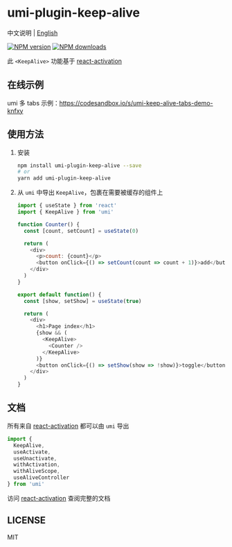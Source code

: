 # umi-plugin-keep-alive

中文说明 | [English](./README_EN.md)

[![NPM version](https://img.shields.io/npm/v/umi-plugin-keep-alive.svg?style=flat)](https://npmjs.org/package/umi-plugin-keep-alive)
[![NPM downloads](http://img.shields.io/npm/dm/umi-plugin-keep-alive.svg?style=flat)](https://npmjs.org/package/umi-plugin-keep-alive)

此 `<KeepAlive>` 功能基于 [react-activation](https://github.com/CJY0208/react-activation/blob/master/README_CN.md)

## 在线示例

umi 多 tabs 示例：https://codesandbox.io/s/umi-keep-alive-tabs-demo-knfxy

## 使用方法

1. 安装

    ```bash
    npm install umi-plugin-keep-alive --save
    # or
    yarn add umi-plugin-keep-alive
    ```

2. 从 `umi` 中导出 `KeepAlive`，包裹在需要被缓存的组件上

    ```javascript
    import { useState } from 'react'
    import { KeepAlive } from 'umi'

    function Counter() {
      const [count, setCount] = useState(0)

      return (
        <div>
          <p>count: {count}</p>
          <button onClick={() => setCount(count => count + 1)}>add</button>
        </div>
      )
    }

    export default function() {
      const [show, setShow] = useState(true)

      return (
        <div>
          <h1>Page index</h1>
          {show && (
            <KeepAlive>
              <Counter />
            </KeepAlive>
          )}
          <button onClick={() => setShow(show => !show)}>toggle</button>
        </div>
      )
    }
    ```

## 文档

所有来自 [react-activation](https://github.com/CJY0208/react-activation/blob/master/README_CN.md) 都可以由 `umi` 导出

```javascript
import {
  KeepAlive,
  useActivate, 
  useUnactivate, 
  withActivation,
  withAliveScope, 
  useAliveController
} from 'umi'
```

访问 [react-activation](https://github.com/CJY0208/react-activation/blob/master/README_CN.md) 查阅完整的文档

## LICENSE

MIT 
